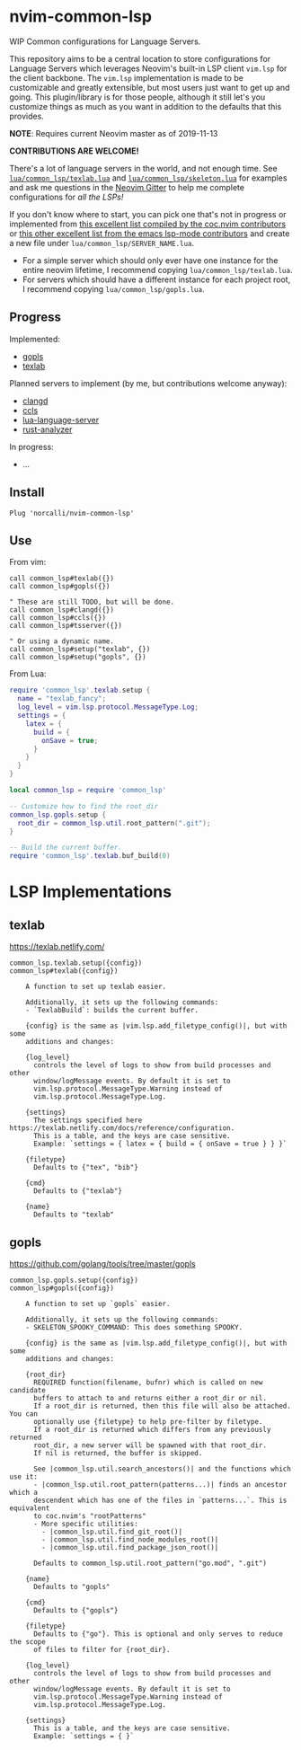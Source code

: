 # nvim-common-lsp

WIP Common configurations for Language Servers.

This repository aims to be a central location to store configurations for
Language Servers which leverages Neovim's built-in LSP client `vim.lsp` for the
client backbone. The `vim.lsp` implementation is made to be customizable and
greatly extensible, but most users just want to get up and going. This
plugin/library is for those people, although it still let's you customize
things as much as you want in addition to the defaults that this provides.

**NOTE**: Requires current Neovim master as of 2019-11-13

**CONTRIBUTIONS ARE WELCOME!**

There's a lot of language servers in the world, and not enough time.  See
[`lua/common_lsp/texlab.lua`](https://github.com/norcalli/nvim-common-lsp/blob/master/lua/common_lsp/texlab.lua)
and
[`lua/common_lsp/skeleton.lua`](https://github.com/norcalli/nvim-common-lsp/blob/master/lua/common_lsp/skeleton.lua)
for examples and ask me questions in the [Neovim
Gitter](https://gitter.im/neovim/neovim) to help me complete configurations for
*all the LSPs!*

If you don't know where to start, you can pick one that's not in progress or
implemented from [this excellent list compiled by the coc.nvim
contributors](https://github.com/neoclide/coc.nvim/wiki/Language-servers) or
[this other excellent list from the emacs lsp-mode
contributors](https://github.com/emacs-lsp/lsp-mode#supported-languages)
and create a new file under `lua/common_lsp/SERVER_NAME.lua`.
- For a simple server which should only ever have one instance for the entire
neovim lifetime, I recommend copying `lua/common_lsp/texlab.lua`.
- For servers which should have a different instance for each project root, I
recommend copying `lua/common_lsp/gopls.lua`.

## Progress

Implemented:
- [gopls](https://github.com/norcalli/nvim-common-lsp#gopls)
- [texlab](https://github.com/norcalli/nvim-common-lsp#texlab)

Planned servers to implement (by me, but contributions welcome anyway):
- [clangd](https://clang.llvm.org/extra/clangd/Installation.html)
- [ccls](https://github.com/MaskRay/ccls)
- [lua-language-server](https://github.com/sumneko/lua-language-server)
- [rust-analyzer](https://github.com/rust-analyzer/rust-analyzer)

In progress:
- ...

## Install

`Plug 'norcalli/nvim-common-lsp'`

## Use

From vim:
```vim
call common_lsp#texlab({})
call common_lsp#gopls({})

" These are still TODO, but will be done.
call common_lsp#clangd({})
call common_lsp#ccls({})
call common_lsp#tsserver({})

" Or using a dynamic name.
call common_lsp#setup("texlab", {})
call common_lsp#setup("gopls", {})
```

From Lua:
```lua
require 'common_lsp'.texlab.setup {
  name = "texlab_fancy";
  log_level = vim.lsp.protocol.MessageType.Log;
  settings = {
    latex = {
      build = {
        onSave = true;
      }
    }
  }
}

local common_lsp = require 'common_lsp'

-- Customize how to find the root_dir
common_lsp.gopls.setup {
  root_dir = common_lsp.util.root_pattern(".git");
}

-- Build the current buffer.
require 'common_lsp'.texlab.buf_build(0)
```

# LSP Implementations

## texlab

https://texlab.netlify.com/

```
common_lsp.texlab.setup({config})
common_lsp#texlab({config})

    A function to set up texlab easier.

    Additionally, it sets up the following commands:
    - `TexlabBuild`: builds the current buffer.

    {config} is the same as |vim.lsp.add_filetype_config()|, but with some
    additions and changes:

    {log_level}
      controls the level of logs to show from build processes and other
      window/logMessage events. By default it is set to
      vim.lsp.protocol.MessageType.Warning instead of
      vim.lsp.protocol.MessageType.Log.

    {settings}
      The settings specified here https://texlab.netlify.com/docs/reference/configuration.
      This is a table, and the keys are case sensitive.
      Example: `settings = { latex = { build = { onSave = true } } }`

    {filetype}
      Defaults to {"tex", "bib"}

    {cmd}
      Defaults to {"texlab"}

    {name}
      Defaults to "texlab"
```

## gopls

https://github.com/golang/tools/tree/master/gopls

```
common_lsp.gopls.setup({config})
common_lsp#gopls({config})

    A function to set up `gopls` easier.
   
    Additionally, it sets up the following commands:
    - SKELETON_SPOOKY_COMMAND: This does something SPOOKY.
   
    {config} is the same as |vim.lsp.add_filetype_config()|, but with some
    additions and changes:
   
    {root_dir}
      REQUIRED function(filename, bufnr) which is called on new candidate
      buffers to attach to and returns either a root_dir or nil.
      If a root_dir is returned, then this file will also be attached. You can
      optionally use {filetype} to help pre-filter by filetype.
      If a root_dir is returned which differs from any previously returned
      root_dir, a new server will be spawned with that root_dir.
      If nil is returned, the buffer is skipped.
 
      See |common_lsp.util.search_ancestors()| and the functions which use it:
      - |common_lsp.util.root_pattern(patterns...)| finds an ancestor which a
      descendent which has one of the files in `patterns...`. This is equivalent
      to coc.nvim's "rootPatterns"
      - More specific utilities:
        - |common_lsp.util.find_git_root()|
        - |common_lsp.util.find_node_modules_root()|
        - |common_lsp.util.find_package_json_root()|
   
      Defaults to common_lsp.util.root_pattern("go.mod", ".git")
   
    {name}
      Defaults to "gopls"
   
    {cmd}
      Defaults to {"gopls"}
   
    {filetype}
      Defaults to {"go"}. This is optional and only serves to reduce the scope
      of files to filter for {root_dir}.
   
    {log_level}
      controls the level of logs to show from build processes and other
      window/logMessage events. By default it is set to
      vim.lsp.protocol.MessageType.Warning instead of
      vim.lsp.protocol.MessageType.Log.
   
    {settings}
      This is a table, and the keys are case sensitive.
      Example: `settings = { }`
```
